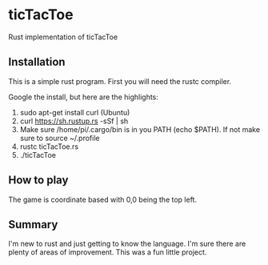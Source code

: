 # ticTacToe
Rust implementation of ticTacToe

## Installation
This is a simple rust program. First you will need the rustc compiler.

Google the install, but here are the highlights:

1. sudo apt-get install curl (Ubuntu)
2. curl https://sh.rustup.rs -sSf | sh
3. Make sure /home/pi/.cargo/bin is in you PATH (echo $PATH). If not make sure to source ~/.profile
4. rustc ticTacToe.rs
5. ./ticTacToe

## How to play
The game is coordinate based with 0,0 being the top left.

## Summary
I'm new to rust and just getting to know the language. I'm sure there
are plenty of areas of improvement. This was a fun little project.
